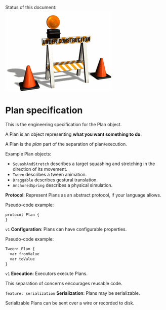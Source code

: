 Status of this document:
![](../../_assets/under-construction-flashing-barracade-animation.gif)
# Plan specification

This is the engineering specification for the Plan object.

A Plan is an object representing **what you want something to do**.

A Plan is the *plan* part of the separation of plan/execution.

Example Plan objects:

- `SquashAndStretch` describes a target squashing and stretching in the direction of its movement.
- `Tween` describes a tween animation.
- `Draggable` describes gestural translation.
- `AnchoredSpring` describes a physical simulation.

**Protocol**: Represent Plans as an abstract protocol, if your language allows.

Pseudo-code example:

    protocol Plan {
    }

`v1` **Configuration**: Plans can have configurable properties.

Pseudo-code example:

    Tween: Plan {
      var fromValue
      var toValue
    }

`v1` **Execution**: Executors execute Plans.

This separation of concerns encourages reusable code.

`feature: serialization` **Serialization**: Plans may be serializable.

Serializable Plans can be sent over a wire or recorded to disk.
